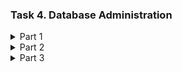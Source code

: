 ### Task 4.  Database Administration


<details><summary> Part 1 </summary>

Subject area: educational institutions
Tables: educational institutions, directors, caretakers, teachers.

    sudo apt upgrade
    sudo apt install mysql-server
    sudo mysql_secure_installation
  
text
  
    sudo mysql -u root

 mysql>
  
    CREATE DATABASE Schools;
    CREATE USER 'daria'@'localhost' IDENTIFIED BY 'passwod';
    GRANT ALL PRIVILEGES ON testDB.* TO 'daria'@'localhost';
    FLUSH PRIVILEGES;
  
TEXT
  
    USE Schools;
    mysql> CREATE TABLE City (
    -> id_city char(3), 
    -> name_city varchar(50), 
    -> primary key(id_sity));
  
    mysql> CREATE TABLE District (
    -> id_dist char(3), 
    -> name_dist varchar(30), 
    -> primary key(id_dist));
  
    mysql> CREATE TABLE HeadTeacher (
    -> ht_id int,
    -> surname varchar(15),
    -> name varchar(15),
    -> phone char(13),
    -> primary key (ht_id)
    -> );
  
    mysql> CREATE TABLE Schools (
    -> sch_id int,
    -> number varchar(3),
    -> id_city char(3),
    -> id_dist char(3),
    -> address varchar(50),
    -> phone char(13),
    -> ht_id int,
    -> primary key (sch_id),
    -> foreign key (id_city) references City(id_city),
    -> foreign key (id_dist) references District(id_dist),
    -> foreign key (ht_id) references HeadTeacher(ht_id)
    -> );
</p> <img src="" width="300"> <img src="" width="300"> <img src="" width="300">

</p> 

</details>

<details><summary> Part 2 </summary>
1.Make backup of your database.
2.Delete the table and/or part of the data in the table.
3.Restore your database.
13.Transfer your local database to RDS AWS.
14.Connect to your database.
15.Execute SELECT operator similar step 6.
16.Create the dump of your database.
</details>

<details><summary> Part 3 </summary>

</details>
